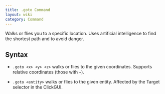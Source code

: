 ```yaml
---
title: .goto Command
layout: wiki
category: Command
---
```

Walks or flies you to a specific location. Uses artificial intelligence to find the shortest path and to avoid danger.

## Syntax
- `.goto <x> <y> <z>` walks or flies to the given coordinates. Supports relative coordinates (those with `~`).

- `.goto <entity>` walks or flies to the given entity. Affected by the Target selector in the ClickGUI.
